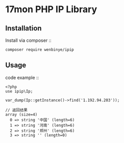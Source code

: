 17mon PHP IP Library
==============================

Installation
------------------------------

Install via composer ::

    composer require wenbinye/ipip

Usage
---------------------------------

code example ::

    <?php
    use ipip\Ip;
    
    var_dump(Ip::getInstance()->find('1.192.94.203'));

```
// 返回结果
array (size=4)
  0 => string '中国' (length=6)
  1 => string '河南' (length=6)
  2 => string '郑州' (length=6)
  3 => string '' (length=0)
```
